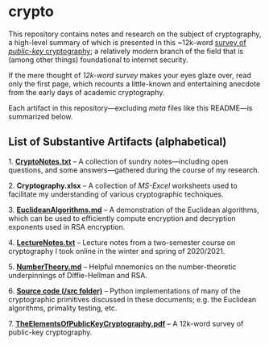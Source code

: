 # crypto
This repository contains notes and research on the subject of cryptography, a high-level summary of which is presented in this ~12k-word <a href=https://raw.githubusercontent.com/dchampion/crypto/master/TheElementsOfPublicKeyCryptography.pdf>survey of <i>public-key</i> cryptography</a>; a relatively modern branch of the field that is (among other things) foundational to internet security.
<p>
If the mere thought of <i>12k-word survey</i> makes your eyes glaze over, read only the first page, which recounts a little-known and entertaining anecdote from the early days of academic cryptography.
<p>
Each artifact in this repository&mdash;excluding <i>meta</i> files like this README&mdash;is summarized below.

## List of Substantive Artifacts (alphabetical)
<p>
1. <a href=https://github.com/dchampion/crypto/blob/master/CryptoNotes.txt><b>CryptoNotes.txt</b></a> &ndash; A collection of sundry notes&mdash;including open questions, and some answers&mdash;gathered during the course of my research.
<p>
2. <b>Cryptography.xlsx</b> &ndash; A collection of <i>MS-Excel</i> worksheets used to facilitate my understanding of various cryptographic techniques.
<p>
3. <a href=https://github.com/dchampion/crypto/blob/master/EuclideanAlgorithms.md><b>EuclideanAlgorithms.md</b></a> &ndash; A demonstration of the Euclidean algorithms, which can be used to efficiently compute encryption and decryption exponents used in RSA encryption.
<p>
4. <a href=https://github.com/dchampion/crypto/blob/master/LectureNotes.txt><b>LectureNotes.txt</b></a> &ndash; Lecture notes from a two-semester course on cryptography I took online in the winter and spring of 2020/2021.
<p>
5. <a href=https://github.com/dchampion/crypto/blob/master/NumberTheory.md><b>NumberTheory.md</b></a> &ndash; Helpful mnemonics on the number-theoretic underpinnings of Diffie-Hellman and RSA.
<p>
6. <a href=https://github.com/dchampion/crypto/blob/master/src><b>Source code (/src folder)</b></a> &ndash; Python implementations of many of the cryptographic primitives discussed in these documents; e.g. the Euclidean algorithms, primality testing, etc.
<p>
7. <a href=https://raw.githubusercontent.com/dchampion/crypto/master/TheElementsOfPublicKeyCryptography.pdf><b>TheElementsOfPublicKeyCryptography.pdf</b></a> &ndash; A 12k-word survey of public-key cryptography.